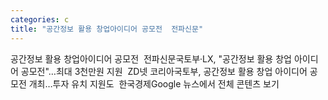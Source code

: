 ```yaml
---
categories: c
title: "공간정보 활용 창업아이디어 공모전  전파신문"
---
```

공간정보 활용 창업아이디어 공모전&nbsp;&nbsp;전파신문국토부·LX, "공간정보 활용 창업 아이디어 공모전"…최대 3천만원 지원&nbsp;&nbsp;ZD넷 코리아국토부, 공간정보 활용 창업 아이디어 공모전 개최…투자 유치 지원도&nbsp;&nbsp;한국경제Google 뉴스에서 전체 콘텐츠 보기
